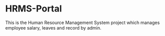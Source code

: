 # HRMS-Portal
 This is the Human Resource Management System project which manages employee salary, leaves and record by admin.
